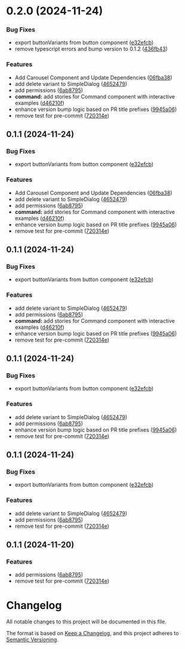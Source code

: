 # 0.2.0 (2024-11-24)


### Bug Fixes

* export buttonVariants from button component ([e32efcb](https://github.com/ycc-im/ui-components/commit/e32efcbd3c2ff6dc142d8af22f2a7697f6c066dd))
* remove typescript errors and bump version to 0.1.2 ([436fb43](https://github.com/ycc-im/ui-components/commit/436fb4376b77a8b78b185ce84f2b5fd61a4594be))


### Features

* Add Carousel Component and Update Dependencies ([06fba38](https://github.com/ycc-im/ui-components/commit/06fba38d388934272afa21f435d541f6060d90ac))
* add delete variant to SimpleDialog ([4652479](https://github.com/ycc-im/ui-components/commit/4652479e50504552b60cadc46efac378f3547a57))
* add permissions ([6ab8795](https://github.com/ycc-im/ui-components/commit/6ab87950f9bd91e9fdb000035f3466145e4ea156))
* **command:** add stories for Command component with interactive examples ([d46210f](https://github.com/ycc-im/ui-components/commit/d46210fe739bdbdc7ae02e9f5cacaa6db7a9eb1b))
* enhance version bump logic based on PR title prefixes ([9945a06](https://github.com/ycc-im/ui-components/commit/9945a062f7a1b988ac42c23f1187e39b95b141e1))
* remove test for pre-commit ([720314e](https://github.com/ycc-im/ui-components/commit/720314e73fc4bc8ab47b7f8915afa5ecdd1cef21))



## 0.1.1 (2024-11-24)


### Bug Fixes

* export buttonVariants from button component ([e32efcb](https://github.com/ycc-im/ui-components/commit/e32efcbd3c2ff6dc142d8af22f2a7697f6c066dd))


### Features

* Add Carousel Component and Update Dependencies ([06fba38](https://github.com/ycc-im/ui-components/commit/06fba38d388934272afa21f435d541f6060d90ac))
* add delete variant to SimpleDialog ([4652479](https://github.com/ycc-im/ui-components/commit/4652479e50504552b60cadc46efac378f3547a57))
* add permissions ([6ab8795](https://github.com/ycc-im/ui-components/commit/6ab87950f9bd91e9fdb000035f3466145e4ea156))
* **command:** add stories for Command component with interactive examples ([d46210f](https://github.com/ycc-im/ui-components/commit/d46210fe739bdbdc7ae02e9f5cacaa6db7a9eb1b))
* enhance version bump logic based on PR title prefixes ([9945a06](https://github.com/ycc-im/ui-components/commit/9945a062f7a1b988ac42c23f1187e39b95b141e1))
* remove test for pre-commit ([720314e](https://github.com/ycc-im/ui-components/commit/720314e73fc4bc8ab47b7f8915afa5ecdd1cef21))



## 0.1.1 (2024-11-24)


### Bug Fixes

* export buttonVariants from button component ([e32efcb](https://github.com/ycc-im/ui-components/commit/e32efcbd3c2ff6dc142d8af22f2a7697f6c066dd))


### Features

* add delete variant to SimpleDialog ([4652479](https://github.com/ycc-im/ui-components/commit/4652479e50504552b60cadc46efac378f3547a57))
* add permissions ([6ab8795](https://github.com/ycc-im/ui-components/commit/6ab87950f9bd91e9fdb000035f3466145e4ea156))
* **command:** add stories for Command component with interactive examples ([d46210f](https://github.com/ycc-im/ui-components/commit/d46210fe739bdbdc7ae02e9f5cacaa6db7a9eb1b))
* enhance version bump logic based on PR title prefixes ([9945a06](https://github.com/ycc-im/ui-components/commit/9945a062f7a1b988ac42c23f1187e39b95b141e1))
* remove test for pre-commit ([720314e](https://github.com/ycc-im/ui-components/commit/720314e73fc4bc8ab47b7f8915afa5ecdd1cef21))



## 0.1.1 (2024-11-24)


### Bug Fixes

* export buttonVariants from button component ([e32efcb](https://github.com/ycc-im/ui-components/commit/e32efcbd3c2ff6dc142d8af22f2a7697f6c066dd))


### Features

* add delete variant to SimpleDialog ([4652479](https://github.com/ycc-im/ui-components/commit/4652479e50504552b60cadc46efac378f3547a57))
* add permissions ([6ab8795](https://github.com/ycc-im/ui-components/commit/6ab87950f9bd91e9fdb000035f3466145e4ea156))
* enhance version bump logic based on PR title prefixes ([9945a06](https://github.com/ycc-im/ui-components/commit/9945a062f7a1b988ac42c23f1187e39b95b141e1))
* remove test for pre-commit ([720314e](https://github.com/ycc-im/ui-components/commit/720314e73fc4bc8ab47b7f8915afa5ecdd1cef21))



## 0.1.1 (2024-11-24)


### Bug Fixes

* export buttonVariants from button component ([e32efcb](https://github.com/ycc-im/ui-components/commit/e32efcbd3c2ff6dc142d8af22f2a7697f6c066dd))


### Features

* add delete variant to SimpleDialog ([4652479](https://github.com/ycc-im/ui-components/commit/4652479e50504552b60cadc46efac378f3547a57))
* add permissions ([6ab8795](https://github.com/ycc-im/ui-components/commit/6ab87950f9bd91e9fdb000035f3466145e4ea156))
* remove test for pre-commit ([720314e](https://github.com/ycc-im/ui-components/commit/720314e73fc4bc8ab47b7f8915afa5ecdd1cef21))



## 0.1.1 (2024-11-20)


### Features

* add permissions ([6ab8795](https://github.com/ycc-im/ui-components/commit/6ab87950f9bd91e9fdb000035f3466145e4ea156))
* remove test for pre-commit ([720314e](https://github.com/ycc-im/ui-components/commit/720314e73fc4bc8ab47b7f8915afa5ecdd1cef21))



# Changelog

All notable changes to this project will be documented in this file.

The format is based on [Keep a Changelog](https://keepachangelog.com/en/1.0.0/),
and this project adheres to [Semantic Versioning](https://semver.org/spec/v2.0.0.html).
